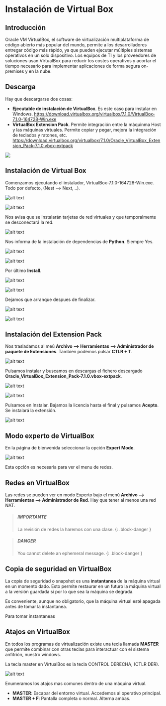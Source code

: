# Instalación de Virtual Box

## Introducción
Oracle VM VirtualBox, el software de virtualización multiplataforma de código abierto más popular del mundo, permite a los desarrolladores entregar código más rápido, ya que pueden ejecutar múltiples sistemas operativos en un solo dispositivo. Los equipos de TI y los proveedores de soluciones usan VirtualBox para reducir los costes operativos y acortar el tiempo necesario para implementar aplicaciones de forma segura on-premises y en la nube.

## Descarga

Hay que descargarse dos cosas:

* **Ejecutable de instalación de VirtualBox**. Es este caso para instalar en Windows.
https://download.virtualbox.org/virtualbox/7.1.0/VirtualBox-7.1.0-164728-Win.exe 
* **VirtualBox Extension Pack**. Permite integración entre la máquinma Host y las máquinas virtuales. Permite copiar y pegar, mejora la integración de teclados y ratones, etc. 
https://download.virtualbox.org/virtualbox/7.1.0/Oracle_VirtualBox_Extension_Pack-7.1.0.vbox-extpack

![](../images/downvbox.png)

## Instalación de Virtual Box

Comenzamos ejecutando el instalador, VirtualBox-7.1.0-164728-Win.exe. Todo por defecto, (Nest --> Next, ..).

![alt text](../images/img-virtualbox.png)

![alt text](../images/img-virtualbox-1.png)

Nos avisa que se instalarán tarjetas de red virtuales y que temporalmente se desconectará la red.

![alt text](../images/img-virtualbox-2.png)

Nos informa de la instalación de dependencias de **Python**. Siempre Yes.

![alt text](../images/img-virtualbox-3.png)

![alt text](../images/img-virtualbox-4.png)

Por último **Install**.

![alt text](../images/img-virtualbox-5.png)

![alt text](../images/img-virtualbox-6.png)

Dejamos que arranque despues de finalizar.

![alt text](../images/img-virtualbox-7.png)

![alt text](../images/img-virtualbox-8.png)

## Instalación del Extension Pack

Nos trasladamos al meú **Archivo --> Herramientas --> Administrador de paquete de Extensiones**. Tambien podemos pulsar **CTLR + T**. 

![alt text](../images/img-virtualbox-9.png)


Pulsamos instalar y buscamos en descargas el fichero descargado **Oracle_VirtualBox_Extension_Pack-7.1.0.vbox-extpack**.

![alt text](../images/img-virtualbox-10.png)

![alt text](../images/img-virtualbox-11.png)

Pulsamos en Instalar. Bajamos la licencia hasta el final y pulsamos **Acepto**. Se instalará la extensión.

![alt text](../images/img-virtualbox-12.png)

## Modo experto de VirtualBox

En la página de bienvenida seleccionar la opción **Expert Mode**.

![alt text](../images/img-virtualbox-13.png)

Esta opción es necesaria para ver el menu de redes.

## Redes en VirtualBox

Las redes se pueden ver en modo Experto bajo el menú **Archivo --> Herramientas --> Administrador de Red**. Hay que tener al menos una red NAT.

> ##### IMPORTANTE
>
> La revisión de redes la haremos con una clase.
{: .block-danger }

> ##### DANGER
>
> You cannot delete an ephemeral message.
{: .block-danger }

## Copia de seguridad en VirtualBox

La copia de seguridad o snapshot es una **instantanea** de la máquina virtual en un momento dado. Esto permite restaurar en un futuro la máquina virtual a la versión guardada si por lo que sea la máquina se degrada.

Es conveniente, aunque no obligatorio, que la máquina virtual esté apagada antes de tomar la instantanea.

Para tomar instantaneas

## Atajos en VirtualBox

En todos los programas de virtualización existe una tecla llamada **MASTER** que permite combinar con otras teclas para interactuar con el sistema anfitrión, nuestro windows.

La tecla master en VirtualBox es la tecla CONTROL DERECHA, (CTLR DER).

![alt text](../images/img-virtualbox-14.png)

Enumeramos los atajos mas comunes dentro de una máquina virtual.

* **MASTER**: Escapar del entorno virtual. Accedemos al operativo principal.
* **MASTER + F**: Pantalla completa o normal. Alterna ambas.


